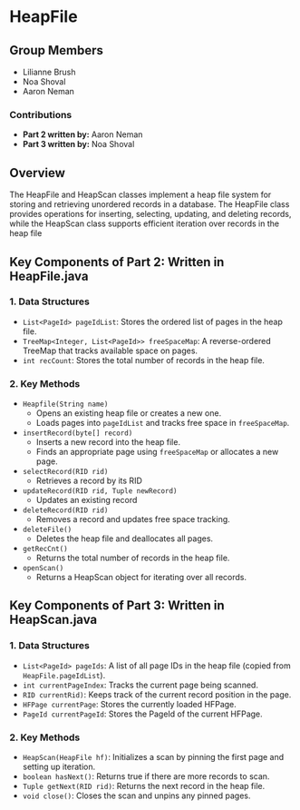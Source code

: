 # HeapFile

## Group Members
- Lilianne Brush
- Noa Shoval
- Aaron Neman

### Contributions
- **Part 2 written by:** Aaron Neman
- **Part 3 written by:** Noa Shoval

## Overview
The HeapFile and HeapScan classes implement a heap file system for storing and retrieving unordered records in a database. The HeapFile class provides operations for inserting, selecting, updating, and deleting records, while the HeapScan class supports efficient iteration over records in the heap file
## Key Components of Part 2: Written in HeapFile.java

### 1. **Data Structures**
- `List<PageId> pageIdList`: Stores the ordered list of pages in the heap file.
- `TreeMap<Integer, List<PageId>> freeSpaceMap`: A reverse-ordered TreeMap that tracks available space on pages.
- `int recCount`: Stores the total number of records in the heap file.

### 2. **Key Methods**
- `Heapfile(String name)`
  - Opens an existing heap file or creates a new one.
  - Loads pages into `pageIdList` and tracks free space in `freeSpaceMap`.
- `insertRecord(byte[] record)`
  - Inserts a new record into the heap file.
  - Finds an appropriate page using `freeSpaceMap` or allocates a new page.
- `selectRecord(RID rid)`
  - Retrieves a record by its RID
- `updateRecord(RID rid, Tuple newRecord)`
  - Updates an existing record
- `deleteRecord(RID rid)`
  - Removes a record and updates free space tracking.
- `deleteFile()`
  - Deletes the heap file and deallocates all pages.
- `getRecCnt()`
  - Returns the total number of records in the heap file.
- `openScan()`
  - Returns a HeapScan object for iterating over all records.

## Key Components of Part 3: Written in HeapScan.java

### 1. **Data Structures**
- `List<PageId> pageIds`: A list of all page IDs in the heap file (copied from `HeapFile.pageIdList`).
- `int currentPageIndex`: Tracks the current page being scanned.
- `RID currentRid)`: Keeps track of the current record position in the page.
- `HFPage currentPage`: Stores the currently loaded HFPage.
- `PageId currentPageId`: Stores the PageId of the current HFPage.


### 2. **Key Methods**
- `HeapScan(HeapFile hf)`: Initializes a scan by pinning the first page and setting up iteration.
- `boolean hasNext()`: Returns true if there are more records to scan.
- `Tuple getNext(RID rid)`: Returns the next record in the heap file.
- `void close()`: Closes the scan and unpins any pinned pages.
